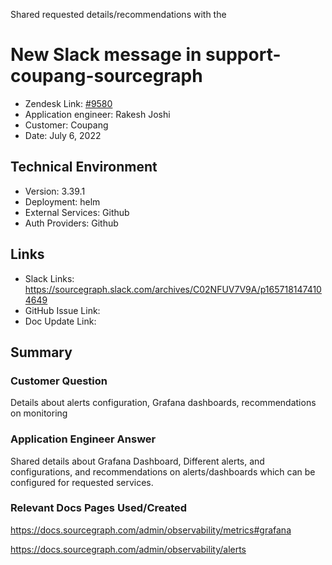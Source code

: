 Shared requested details/recommendations with the 
# New Slack message in support-coupang-sourcegraph <!-- Ticket Title  Hint: include keywords to make it searchable -->

- Zendesk Link: [#9580](https://sourcegraph.zendesk.com/agent/tickets/9580)
- Application engineer: Rakesh Joshi
- Customer: Coupang <!-- Redact if this contains personally identifying information -->
- Date: July 6, 2022

<!-- Data populated from integration, speak to Ben Gordon or Michael Bali if not working -->
<!-- During Internal team trial, fill missing data manually (we are waiting for all data to sync) -->

## Technical Environment
- Version: ​3.39.1
- Deployment: helm
- External Services: Github
- Auth Providers: Github


## Links
<!-- Data for application engineer manual entry -->
- Slack Links:
https://sourcegraph.slack.com/archives/C02NFUV7V9A/p1657181474104649
- GitHub Issue Link:
- Doc Update Link:

## Summary
### Customer Question
Details about alerts configuration, Grafana dashboards, recommendations on monitoring
### Application Engineer Answer
Shared details about Grafana Dashboard, Different alerts, and configurations, and recommendations on alerts/dashboards which can be configured for requested services.

### Relevant Docs Pages Used/Created

https://docs.sourcegraph.com/admin/observability/metrics#grafana

https://docs.sourcegraph.com/admin/observability/alerts

<!-- Once complete, upload a copy to https://github.com/sourcegraph/support-tools-internal/tree/main/resolved-tickets as a .md file -->
<!-- Name the file 9580.md -->
